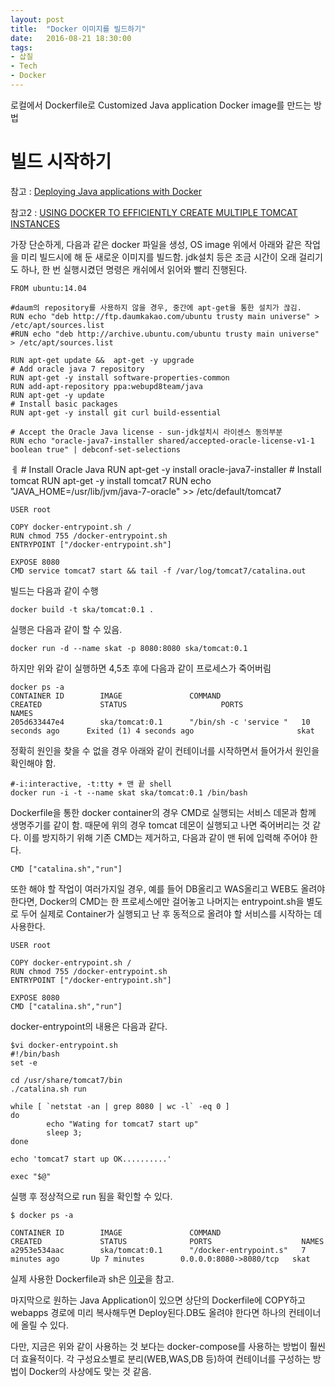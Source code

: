 ```yaml
---
layout: post
title:  "Docker 이미지를 빌드하기"
date:   2016-08-21 18:30:00
tags:
- 삽질
- Tech
- Docker
---
```


로컬에서 Dockerfile로 Customized Java application Docker image를 만드는 방법

# 빌드 시작하기

참고 : [Deploying Java applications with Docker](https://blogs.infosupport.com/deploying-java-applications-with-docker/)

참고2 : [USING DOCKER TO EFFICIENTLY CREATE MULTIPLE TOMCAT INSTANCES](http://blog.trifork.com/2013/08/15/using-docker-to-efficiently-create-multiple-tomcat-instances/)

가장 단순하게, 다음과 같은 docker 파일을 생성, OS image 위에서 아래와 같은 작업을 미리 빌드시에 해 둔 새로운 이미지를 빌드함. jdk설치 등은 조금 시간이 오래 걸리기도 하나, 한 번 실행시켰던 명령은 캐쉬에서 읽어와 빨리 진행된다.


    FROM ubuntu:14.04

    #daum의 repository를 사용하지 않을 경우, 중간에 apt-get을 통한 설치가 끊김.
    RUN echo "deb http://ftp.daumkakao.com/ubuntu trusty main universe" > /etc/apt/sources.list
    #RUN echo "deb http://archive.ubuntu.com/ubuntu trusty main universe" > /etc/apt/sources.list

    RUN apt-get update &&  apt-get -y upgrade
    # Add oracle java 7 repository
    RUN apt-get -y install software-properties-common
    RUN add-apt-repository ppa:webupd8team/java
    RUN apt-get -y update
    # Install basic packages
    RUN apt-get -y install git curl build-essential

    # Accept the Oracle Java license - sun-jdk설치시 라이센스 동의부분
    RUN echo "oracle-java7-installer shared/accepted-oracle-license-v1-1 boolean true" | debconf-set-selections
ㅔ
    # Install Oracle Java
    RUN apt-get -y install oracle-java7-installer
    # Install tomcat
    RUN apt-get -y install tomcat7
    RUN echo "JAVA_HOME=/usr/lib/jvm/java-7-oracle" >> /etc/default/tomcat7

    USER root

    COPY docker-entrypoint.sh /
    RUN chmod 755 /docker-entrypoint.sh
    ENTRYPOINT ["/docker-entrypoint.sh"]

    EXPOSE 8080
    CMD service tomcat7 start && tail -f /var/log/tomcat7/catalina.out

빌드는 다음과 같이 수행

    docker build -t ska/tomcat:0.1 .

실행은 다음과 같이 할 수 있음.

    docker run -d --name skat -p 8080:8080 ska/tomcat:0.1

하지만 위와 같이 실행하면 4,5초 후에 다음과 같이 프로세스가 죽어버림

    docker ps -a
    CONTAINER ID        IMAGE               COMMAND                  CREATED             STATUS                     PORTS               NAMES
    205d633447e4        ska/tomcat:0.1      "/bin/sh -c 'service "   10 seconds ago      Exited (1) 4 seconds ago                       skat

정확히 원인을 찾을 수 없을 경우 아래와 같이 컨테이너를 시작하면서 들어가서 원인을 확인해야 함.

    #-i:interactive, -t:tty + 맨 끝 shell
    docker run -i -t --name skat ska/tomcat:0.1 /bin/bash

Dockerfile을 통한 docker container의 경우 CMD로 실행되는 서비스 데몬과 함께 생명주기를 같이 함. 때문에 위의 경우 tomcat 데몬이 실행되고 나면 죽어버리는 것 같다. 이를 방지하기 위해 기존 CMD는 제거하고, 다음과 같이 맨 뒤에 입력해 주어야 한다.

    CMD ["catalina.sh","run"]

또한 해야 할 작업이 여러가지일 경우, 예를 들어 DB올리고 WAS올리고 WEB도 올려야 한다면, Docker의 CMD는 한 프로세스에만 걸어놓고 나머지는 entrypoint.sh을 별도로 두어 실제로 Container가 실행되고 난 후 동적으로 올려야 할 서비스를 시작하는 데 사용한다.

    USER root

    COPY docker-entrypoint.sh /
    RUN chmod 755 /docker-entrypoint.sh
    ENTRYPOINT ["/docker-entrypoint.sh"]

    EXPOSE 8080
    CMD ["catalina.sh","run"]

docker-entrypoint의 내용은 다음과 같다.

    $vi docker-entrypoint.sh
    #!/bin/bash
    set -e

    cd /usr/share/tomcat7/bin
    ./catalina.sh run

    while [ `netstat -an | grep 8080 | wc -l` -eq 0 ]
    do
            echo "Wating for tomcat7 start up"
            sleep 3;
    done

    echo 'tomcat7 start up OK..........'

    exec "$@"

실행 후 정상적으로 run 됨을 확인할 수 있다.

    $ docker ps -a           

    CONTAINER ID        IMAGE               COMMAND                  CREATED             STATUS              PORTS                    NAMES
    a2953e534aac        ska/tomcat:0.1      "/docker-entrypoint.s"   7 minutes ago       Up 7 minutes        0.0.0.0:8080->8080/tcp   skat

실제 사용한 Dockerfile과 sh은 [이곳](https://github.com/skaqud/template/tree/master/docker/tomcat)을 참고.

마지막으로 원하는 Java Application이 있으면 상단의 Dockerfile에 COPY하고 webapps 경로에 미리 복사해두면 Deploy된다.DB도 올려야 한다면 하나의 컨테이너에 올릴 수 있다.

다만, 지금은 위와 같이 사용하는 것 보다는 docker-compose를 사용하는 방법이 훨씬 더 효율적이다. 각 구성요소별로 분리(WEB,WAS,DB 등)하여 컨테이너를 구성하는 방법이 Docker의 사상에도 맞는 것 같음.
